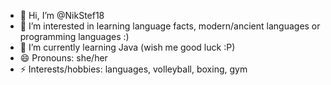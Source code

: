 - 👋 Hi, I’m @NikStef18
- 👀 I’m interested in learning language facts, modern/ancient languages or programming languages :)
- 🌱 I’m currently learning Java (wish me good luck :P)
- 😄 Pronouns: she/her
- ⚡ Interests/hobbies: languages, volleyball, boxing, gym

<!---
NikStef18/NikStef18 is a ✨ special ✨ repository because its `README.md` (this file) appears on your GitHub profile.
You can click the Preview link to take a look at your changes.
--->
